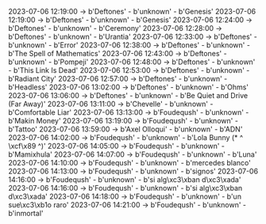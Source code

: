 2023-07-06 12:19:00 -> b'Deftones' - b'unknown' - b'Genesis'
2023-07-06 12:19:00 -> b'Deftones' - b'unknown' - b'Genesis'
2023-07-06 12:24:00 -> b'Deftones' - b'unknown' - b'Ceremony'
2023-07-06 12:28:00 -> b'Deftones' - b'unknown' - b'Urantia'
2023-07-06 12:33:00 -> b'Deftones' - b'unknown' - b'Error'
2023-07-06 12:38:00 -> b'Deftones' - b'unknown' - b'The Spell of Mathematics'
2023-07-06 12:43:00 -> b'Deftones' - b'unknown' - b'Pompeji'
2023-07-06 12:48:00 -> b'Deftones' - b'unknown' - b'This Link Is Dead'
2023-07-06 12:53:00 -> b'Deftones' - b'unknown' - b'Radiant City'
2023-07-06 12:57:00 -> b'Deftones' - b'unknown' - b'Headless'
2023-07-06 13:02:00 -> b'Deftones' - b'unknown' - b'Ohms'
2023-07-06 13:06:00 -> b'Deftones' - b'unknown' - b'Be Quiet and Drive (Far Away)'
2023-07-06 13:11:00 -> b'Chevelle' - b'unknown' - b'Comfortable Liar'
2023-07-06 13:13:00 -> b'Foudeqush' - b'unknown' - b'Makin Money'
2023-07-06 13:19:00 -> b'Foudeqush' - b'unknown' - b'Tattoo'
2023-07-06 13:59:00 -> b'Axel Olloqui' - b'unknown' - b'ADN'
2023-07-06 14:02:00 -> b'Foudeqush' - b'unknown' - b'Lola Bunny (* ^ \xcf\x89 ^)'
2023-07-06 14:05:00 -> b'Foudeqush' - b'unknown' - b'Mamixhula'
2023-07-06 14:07:00 -> b'Foudeqush' - b'unknown' - b'Luna'
2023-07-06 14:10:00 -> b'Foudeqush' - b'unknown' - b'mercedes blanco'
2023-07-06 14:13:00 -> b'Foudeqush' - b'unknown' - b'signos'
2023-07-06 14:16:00 -> b'Foudeqush' - b'unknown' - b'si alg\xc3\xban d\xc3\xada'
2023-07-06 14:16:00 -> b'Foudeqush' - b'unknown' - b'si alg\xc3\xban d\xc3\xada'
2023-07-06 14:18:00 -> b'Foudeqush' - b'unknown' - b'un sue\xc3\xb1o raro'
2023-07-06 14:21:00 -> b'Foudeqush' - b'unknown' - b'inmortal'

